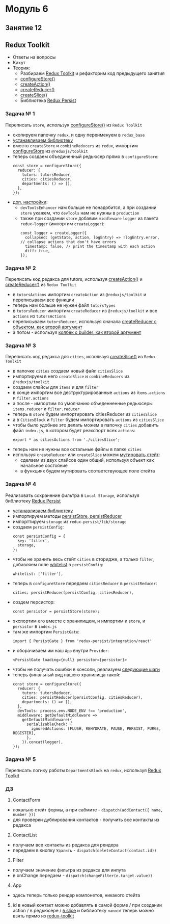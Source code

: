 # Модуль 6

## Занятие 12

## Redux Toolkit

- Ответы на вопросы
- Кахут
- Теория:
  - Разбираем [Redux Toolkit](https://redux-toolkit.js.org/) и рефакторим код
    предыдущего занятия
  - [configureStore()](https://redux-toolkit.js.org/api/configureStore)
  - [createAction()](https://redux-toolkit.js.org/api/createAction)
  - [createReducer()](https://redux-toolkit.js.org/api/createReducer)
  - [createSlice()](https://redux-toolkit.js.org/api/createSlice)
  - Библиотека [Redux Persist](https://github.com/rt2zz/redux-persist)

### Задача № 1

Переписать `store`, используя
[configureStore()](https://redux-toolkit.js.org/api/configureStore) из
`Redux Toolkit`

- скопируем папочку `redux`, и одну переименуем в `redux_base`
- [устанавливаем библиотеку](https://redux-toolkit.js.org/introduction/getting-started#an-existing-app)
- вместо `createStore` и `combineReducers` из `redux`, импортим
  [configureStore](https://redux-toolkit.js.org/api/configureStore) из
  `@reduxjs/toolkit`
- теперь создаем объединенный редьюсер прямо в `configureStore`:
  ```
  const store = configureStore({
    reducer: {
      tutors: tutorsReducer,
      cities: citiesReducer,
      departments: () => [],
    },
  });
  ```
- [доп. настройки](https://redux-toolkit.js.org/api/configureStore#full-example):
  - `devToolsEnhancer` нам больше не понадобится, а при создании `store` укажем,
    что `devTools` нам не нужны в `production`
  - также при создании `store` добавим `middleware` `logger` из пакета
    `redux-logger` (импортим `createLogger`):
    ```
    const logger = createLogger({
      collapsed: (getState, action, logEntry) => !logEntry.error, // collapse actions that don't have errors
      timestamp: false, // print the timestamp with each action
      diff: true,
    });
    ```

### Задача № 2

Переписать код редакса для tutors, используя
[createAction()](https://redux-toolkit.js.org/api/createAction) и
[createReducer()](https://redux-toolkit.js.org/api/createReducer) из
`Redux Toolkit`

- в `tutorsActions` импортим `createAction` из `@reduxjs/toolkit` и переписываем
  все функции
- теперь нам больше не нужен файл `tutorsTypes`
- в `tutorsReducer` импортим `createReducer` из `@reduxjs/toolkit` и все
  `аctions` из `tutorsActions`
- переписываем `tutorsReducer`, используя сначала
  [createReducer с объектом, как второй аргумент](https://redux-toolkit.js.org/api/createReducer#usage-with-the-map-object-notation)
- а потом - используя
  [колбек с builder, как второй аргумент](https://redux-toolkit.js.org/api/createReducer#usage-with-the-builder-callback-notation)

### Задача № 3

Переписать код редакса для `cities`, используя
[createSlice()](https://redux-toolkit.js.org/api/createSlice) из `Redux Toolkit`

- в папочке `cities` создаем новый файл `citiesSlice`
- импортируем в него `createSlice` и `combineReducers` из `@reduxjs/toolkit`
- создаем слайсы для `items` и для `filter`
- в конце импортим все деструктурированные `actions` из i`tems.actions` и
  `filter.actions`
- а после - импортим по умолчанию объеденненные редьюсеры `items.reducer` и
  `filter.reducer`
- теперь в `store` будем импортировать citiesReducer из `citiesSlice`
- a в `CitiesBlock` и `Filter` будем импортировать `actions` из `citiesSlice`
- чтобы было удобнее это делать можем в папочку `cities` добавить файл
  `index.js`, в котором будет реэкспорт всех `actions`:
  ```
  export * as citiesActions from './citiesSlice';
  ```
- теперь нам не нужны все остальные файлы в папке `cities`
- используя `createReducer` или `createSlice` можем
  [мутировать стейт](https://redux-toolkit.js.org/api/createReducer#direct-state-mutation):
  - сделаем из двух слайсов один общий, используя объект как начальное состояние
  - в функциях будем мутировать соответствующее поле стейта

### Задача № 4

Реализовать сохранение фильтра в `Local Storage`, используя библиотеку
[Redux Persist](https://github.com/rt2zz/redux-persist)

- [устанавливаем библиотеку](https://www.npmjs.com/package/redux-persist)
- импортируем методы
  [persistStore, persistReducer](https://github.com/rt2zz/redux-persist#basic-usage)
- импорттируем `storage` из `redux-persist/lib/storage`
- создаем `persistConfig`:
  ```
  const persistConfig = {
    key: 'filter',
    storage,
  };
  ```
- чтобы не хранить весь стейт `cities` в сторидже, а только `filter`, добавляем
  поле [whitelist](https://github.com/rt2zz/redux-persist#basic-usage) в
  `persistConfig`:
  ```
  whitelist: ['filter'],
  ```
- теперь в `configureStore` передаем `citiesReducer` в `persistReducer`:
  ```
  cities: persistReducer(persistConfig, citiesReducer),
  ```
- создем персистор:
  ```
  const persistor = persistStore(store);
  ```
- экспортим его вместе с хранилищем, и импортим и `store`, и `persistor` в
  `index.js`
- там же импортим `PersistGate`:
  ```
  import { PersistGate } from 'redux-persist/integration/react'
  ```
- и оборачиваем им наш `Арр` внутри `Provider`:
  ```
  <PersistGate loading={null} persistor={persistor}>
  ```
- чтобы не получать ошибки в консоли, реализуем
  [следующие шаги](https://redux-toolkit.js.org/usage/usage-guide#use-with-redux-persist)
- теперь финальный вид нашего хранилища такой:
  ```
  const store = configureStore({
    reducer: {
      tutors: tutorsReducer,
      cities: persistReducer(persistConfig, citiesReducer),
      departments: () => [],
    },
    devTools: process.env.NODE_ENV !== 'production',
    middleware: getDefaultMiddleware =>
      getDefaultMiddleware({
        serializableCheck: {
          ignoredActions: [FLUSH, REHYDRATE, PAUSE, PERSIST, PURGE, REGISTER],
        },
      }).concat(logger),
  });
  ```

### Задача № 5

Переписать логику работы `DepartmentsBlock` на `redux`, используя
[Redux Toolkit](https://redux-toolkit.js.org/)

### ДЗ

1. ContactForm

- локально стейт формы, а при сабмите - `dispatch(addContact({ name, number }))`
- для проверки дублирования контактов - получить все контакты из редакса

2. ContactList

- получаем все контакты из редакса для рендера
- передаем в кнопку `Удалить` - `dispatch(deleteContact(contact.id))`

3. Filter

- получаем значение фильтра из редакса для инпута
- в onChange передаем - `dispatch(changeFilter(e.target.value))`

4. App

- здесь теперь только рендер компонетов, никакого стейта

5. id в новый контакт можно добавлять в самой форме / при создании action / в
   редьюсере /
   [в slice](https://redux-toolkit.js.org/api/createSlice#customizing-generated-action-creators)
   и библиотеку `nanoid` теперь можно взять прямо из
   [redux-toolkit](https://redux-toolkit.js.org/api/other-exports#nanoid)
